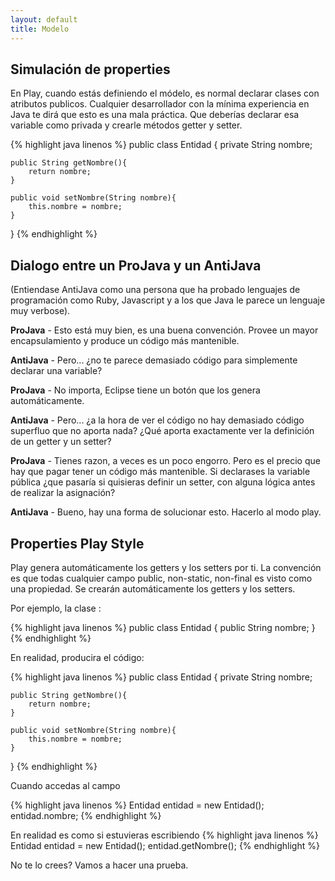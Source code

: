 ```yaml
---
layout: default
title: Modelo
---
```




## Simulación de properties

En Play, cuando estás definiendo el módelo, es normal declarar clases con atributos publicos.
Cualquier desarrollador con la mínima experiencia en Java te dirá que esto es una mala práctica. 
Que deberías declarar esa variable como privada y crearle métodos getter y setter.

{% highlight java linenos %}
public class Entidad {
	private String nombre;
	
	public String getNombre(){
		return nombre;
	}
	
	public void setNombre(String nombre){
		this.nombre = nombre;
	}
}
{% endhighlight %}

## Dialogo entre un ProJava y un AntiJava 
(Entiendase AntiJava como una persona que ha probado
lenguajes de programación como Ruby, Javascript y a los que Java le parece un lenguaje muy verbose).

**ProJava** - Esto está muy bien, es una buena convención. Provee un mayor encapsulamiento 
y produce un código más mantenible. 

**AntiJava** - Pero... ¿no te parece demasiado código para simplemente declarar una variable?
 
**ProJava** - No importa, Eclipse tiene un botón que los genera automáticamente.

**AntiJava** - Pero... ¿a la hora de ver el código no hay demasiado código superfluo que no aporta nada?
¿Qué aporta exactamente ver la definición de un getter y un setter?

**ProJava** - Tienes razon, a veces es un poco engorro. Pero es el precio que hay que pagar
tener un código más mantenible. Si declarases la variable pública ¿que pasaría si quisieras definir
un setter, con alguna lógica antes de realizar la asignación?

**AntiJava** - Bueno, hay una forma de solucionar esto. Hacerlo al modo play.

## Properties Play Style

Play genera automáticamente los getters y los setters por ti. La convención es que todas cualquier campo public, non-static, non-final es visto como una propiedad.
Se crearán automáticamente los getters y los setters.

Por ejemplo, la clase : 

{% highlight java linenos %}
public class Entidad {
	public String nombre;
}
{% endhighlight %}


En realidad, producira el código:

{% highlight java linenos %}
public class Entidad {
	private String nombre;
	
	public String getNombre(){
		return nombre;
	}
	
	public void setNombre(String nombre){
		this.nombre = nombre;
	}
}
{% endhighlight %}

Cuando accedas al campo

{% highlight java linenos %}
Entidad entidad = new Entidad();
entidad.nombre;
{% endhighlight %}

En realidad es como si estuvieras escribiendo
{% highlight java linenos %}
Entidad entidad = new Entidad();
entidad.getNombre();
{% endhighlight %}
 

No te lo crees? Vamos a hacer una prueba.


